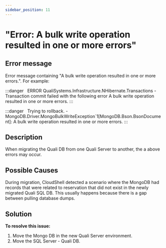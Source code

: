 ```yaml
---
sidebar_position: 11
---
```


# "Error: A bulk write operation resulted in one or more errors"

## Error message

Error message containing "A bulk write operation resulted in one or more errors.". For example:

:::danger &nbsp;
ERROR QualiSystems.Infrastructure.NHibernate.Transactions - Transaction commit failed with the following error A bulk write operation resulted in one or more errors.
:::

:::danger &nbsp;
Trying to rollback. - MongoDB.Driver.MongoBulkWriteException\`1\[MongoDB.Bson.BsonDocument\]: A bulk write operation resulted in one or more errors.
:::
## Description

When migrating the Quali DB from one Quali Server to another, the a above errors may occur.

## Possible Causes

During migration, CloudShell detected a scenario where the MongoDB had records that were related to reservation that did not exist in the newly migrated Quali SQL DB. This usually happens because there is a gap between pulling database dumps.

## Solution

**To resolve this issue:**

1. Move the Mongo DB in the new Quali Server environment.
2. Move the SQL Server - Quali DB.
